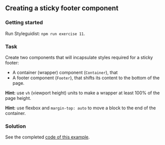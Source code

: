 ## Creating a sticky footer component

### Getting started

Run Styleguidist: `npm run exercise 11`.

### Task

Create two components that will incapsulate styles required for a sticky footer:

* A container (wrapper) component (`Container`), that
* A footer component (`Footer`), that shifts its content to the bottom of the page.

**Hint:** use `vh` (viewport height) units to make a wrapper at least 100% of the page height.

**Hint:** use flexbox and `margin-top: auto` to move a block to the end of the container.

### Solution

See the completed [code of this example](../../components/app/Dogs.js).
